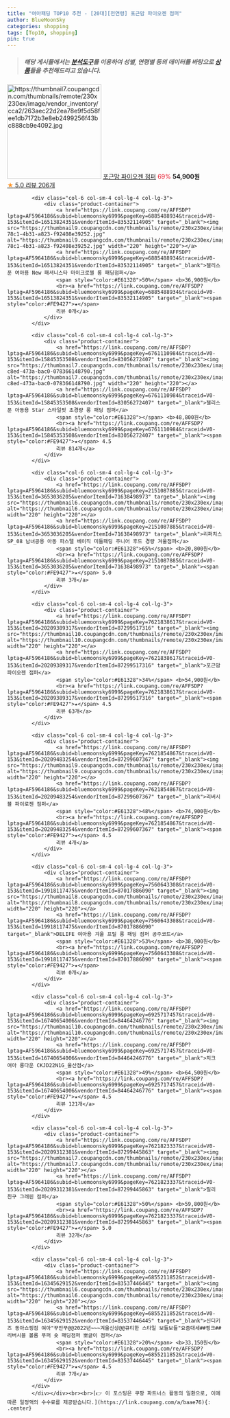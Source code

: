 ```yaml
---
title: "여아패딩 TOP10 추천 - [20대][전연령] 포근맘 파이오젠 점퍼"
author: BlueMoonSky
categories: shopping
tags: [Top10, shopping]
pin: true
---
```


> ##### 해당 게시물에서는 [**분석도구**](https://itemscout.io/)를 이용하여 **성별**, **연령별** 등의 데이터를 바탕으로 [**상품**](https://link.coupang.com/a/baae76)들을 추천해드리고 있습니다.
<div class="container"><div class="row">
            <div class="col-6 col-sm-4 col-lg-4 col-lg-3">
                <div class="product-container">
                    <a href="https://link.coupang.com/re/AFFSDP?lptag=AF5964186&subid=bluemoonsky6999&pageKey=7621838617&traceid=V0-153&itemId=20209389336&vendorItemId=87299517373" target="_blank"><img src="https://thumbnail7.coupangcdn.com/thumbnails/remote/230x230ex/image/vendor_inventory/cca2/263aec22d2ea78e9f5d58fee1db7172b3e8eb2499256f43bc888cb9e4092.jpg" alt="https://thumbnail7.coupangcdn.com/thumbnails/remote/230x230ex/image/vendor_inventory/cca2/263aec22d2ea78e9f5d58fee1db7172b3e8eb2499256f43bc888cb9e4092.jpg" width="220" height="220"></a>
                    <a href="https://link.coupang.com/re/AFFSDP?lptag=AF5964186&subid=bluemoonsky6999&pageKey=7621838617&traceid=V0-153&itemId=20209389336&vendorItemId=87299517373" target="_blank">포근맘 파이오젠 점퍼</a>
                    <span style="color:#E61328">69%</span> <b>54,900원</b>
                    <br><a href="https://link.coupang.com/re/AFFSDP?lptag=AF5964186&subid=bluemoonsky6999&pageKey=7621838617&traceid=V0-153&itemId=20209389336&vendorItemId=87299517373" target="_blank"><span style="color:#FE9427">★</span> 5.0
                    리뷰 206개</a>
                </div>
            </div>
            
            <div class="col-6 col-sm-4 col-lg-4 col-lg-3">
                <div class="product-container">
                    <a href="https://link.coupang.com/re/AFFSDP?lptag=AF5964186&subid=bluemoonsky6999&pageKey=6885488934&traceid=V0-153&itemId=16513824351&vendorItemId=83532114905" target="_blank"><img src="https://thumbnail9.coupangcdn.com/thumbnails/remote/230x230ex/image/retail/images/2022/10/19/17/2/5ce7308b-78c1-4b31-a823-f92408e39252.jpg" alt="https://thumbnail9.coupangcdn.com/thumbnails/remote/230x230ex/image/retail/images/2022/10/19/17/2/5ce7308b-78c1-4b31-a823-f92408e39252.jpg" width="220" height="220"></a>
                    <a href="https://link.coupang.com/re/AFFSDP?lptag=AF5964186&subid=bluemoonsky6999&pageKey=6885488934&traceid=V0-153&itemId=16513824351&vendorItemId=83532114905" target="_blank">젤리스푼 여아용 New 패셔니스타 마이크로젤 롱 패딩점퍼</a>
                    <span style="color:#E61328">50%</span> <b>36,900원</b>
                    <br><a href="https://link.coupang.com/re/AFFSDP?lptag=AF5964186&subid=bluemoonsky6999&pageKey=6885488934&traceid=V0-153&itemId=16513824351&vendorItemId=83532114905" target="_blank"><span style="color:#FE9427">★</span> 
                    리뷰 0개</a>
                </div>
            </div>
            
            <div class="col-6 col-sm-4 col-lg-4 col-lg-3">
                <div class="product-container">
                    <a href="https://link.coupang.com/re/AFFSDP?lptag=AF5964186&subid=bluemoonsky6999&pageKey=6761110984&traceid=V0-153&itemId=15845353508&vendorItemId=83056272407" target="_blank"><img src="https://thumbnail7.coupangcdn.com/thumbnails/remote/230x230ex/image/retail/images/2022/09/07/14/8/16c01e09-c8ed-473a-bac0-078366148790.jpg" alt="https://thumbnail7.coupangcdn.com/thumbnails/remote/230x230ex/image/retail/images/2022/09/07/14/8/16c01e09-c8ed-473a-bac0-078366148790.jpg" width="220" height="220"></a>
                    <a href="https://link.coupang.com/re/AFFSDP?lptag=AF5964186&subid=bluemoonsky6999&pageKey=6761110984&traceid=V0-153&itemId=15845353508&vendorItemId=83056272407" target="_blank">젤리스푼 아동용 Star 스타일핏 초경량 롱 패딩 점퍼</a>
                    <span style="color:#E61328"></span> <b>48,800원</b>
                    <br><a href="https://link.coupang.com/re/AFFSDP?lptag=AF5964186&subid=bluemoonsky6999&pageKey=6761110984&traceid=V0-153&itemId=15845353508&vendorItemId=83056272407" target="_blank"><span style="color:#FE9427">★</span> 4.5
                    리뷰 814개</a>
                </div>
            </div>
            
            <div class="col-6 col-sm-4 col-lg-4 col-lg-3">
                <div class="product-container">
                    <a href="https://link.coupang.com/re/AFFSDP?lptag=AF5964186&subid=bluemoonsky6999&pageKey=2151087885&traceid=V0-153&itemId=3653036205&vendorItemId=71638498973" target="_blank"><img src="https://thumbnail6.coupangcdn.com/thumbnails/remote/230x230ex/image/vendor_inventory/4e44/8cc439f4924f044d8db7927619eedaa66dadcb2be65680b6e6d65c8fdda6.JPG" alt="https://thumbnail6.coupangcdn.com/thumbnails/remote/230x230ex/image/vendor_inventory/4e44/8cc439f4924f044d8db7927619eedaa66dadcb2be65680b6e6d65c8fdda6.JPG" width="220" height="220"></a>
                    <a href="https://link.coupang.com/re/AFFSDP?lptag=AF5964186&subid=bluemoonsky6999&pageKey=2151087885&traceid=V0-153&itemId=3653036205&vendorItemId=71638498973" target="_blank">리퍼치스 SP_08 남녀공용 아동 파스텔 베이직 미들패딩 주니어 후드 경량 겨울점퍼</a>
                    <span style="color:#E61328">65%</span> <b>20,800원</b>
                    <br><a href="https://link.coupang.com/re/AFFSDP?lptag=AF5964186&subid=bluemoonsky6999&pageKey=2151087885&traceid=V0-153&itemId=3653036205&vendorItemId=71638498973" target="_blank"><span style="color:#FE9427">★</span> 5.0
                    리뷰 3개</a>
                </div>
            </div>
            
            <div class="col-6 col-sm-4 col-lg-4 col-lg-3">
                <div class="product-container">
                    <a href="https://link.coupang.com/re/AFFSDP?lptag=AF5964186&subid=bluemoonsky6999&pageKey=7621838617&traceid=V0-153&itemId=20209389317&vendorItemId=87299517316" target="_blank"><img src="https://thumbnail10.coupangcdn.com/thumbnails/remote/230x230ex/image/vendor_inventory/9b80/74e0c20beaf4c3dc88537ca9f585d505f59fdcfe7ae29cee9cb540c0666a.jpg" alt="https://thumbnail10.coupangcdn.com/thumbnails/remote/230x230ex/image/vendor_inventory/9b80/74e0c20beaf4c3dc88537ca9f585d505f59fdcfe7ae29cee9cb540c0666a.jpg" width="220" height="220"></a>
                    <a href="https://link.coupang.com/re/AFFSDP?lptag=AF5964186&subid=bluemoonsky6999&pageKey=7621838617&traceid=V0-153&itemId=20209389317&vendorItemId=87299517316" target="_blank">포근맘 파이오젠 점퍼</a>
                    <span style="color:#E61328">34%</span> <b>54,900원</b>
                    <br><a href="https://link.coupang.com/re/AFFSDP?lptag=AF5964186&subid=bluemoonsky6999&pageKey=7621838617&traceid=V0-153&itemId=20209389317&vendorItemId=87299517316" target="_blank"><span style="color:#FE9427">★</span> 4.5
                    리뷰 63개</a>
                </div>
            </div>
            
            <div class="col-6 col-sm-4 col-lg-4 col-lg-3">
                <div class="product-container">
                    <a href="https://link.coupang.com/re/AFFSDP?lptag=AF5964186&subid=bluemoonsky6999&pageKey=7621854867&traceid=V0-153&itemId=20209483254&vendorItemId=87299607367" target="_blank"><img src="https://thumbnail9.coupangcdn.com/thumbnails/remote/230x230ex/image/vendor_inventory/16d9/c0351683be1dfed5efdbea49c490866d373c92feeaf1543765684b6a2221.jpg" alt="https://thumbnail9.coupangcdn.com/thumbnails/remote/230x230ex/image/vendor_inventory/16d9/c0351683be1dfed5efdbea49c490866d373c92feeaf1543765684b6a2221.jpg" width="220" height="220"></a>
                    <a href="https://link.coupang.com/re/AFFSDP?lptag=AF5964186&subid=bluemoonsky6999&pageKey=7621854867&traceid=V0-153&itemId=20209483254&vendorItemId=87299607367" target="_blank">리버시블 파이로젠 점퍼</a>
                    <span style="color:#E61328">48%</span> <b>74,900원</b>
                    <br><a href="https://link.coupang.com/re/AFFSDP?lptag=AF5964186&subid=bluemoonsky6999&pageKey=7621854867&traceid=V0-153&itemId=20209483254&vendorItemId=87299607367" target="_blank"><span style="color:#FE9427">★</span> 4.5
                    리뷰 4개</a>
                </div>
            </div>
            
            <div class="col-6 col-sm-4 col-lg-4 col-lg-3">
                <div class="product-container">
                    <a href="https://link.coupang.com/re/AFFSDP?lptag=AF5964186&subid=bluemoonsky6999&pageKey=7560643308&traceid=V0-153&itemId=19918117475&vendorItemId=87017886090" target="_blank"><img src="https://thumbnail8.coupangcdn.com/thumbnails/remote/230x230ex/image/vendor_inventory/6636/67976b18e52ef2c7006f5876a81c142f9d1bfff29951765c1b5337166657.jpg" alt="https://thumbnail8.coupangcdn.com/thumbnails/remote/230x230ex/image/vendor_inventory/6636/67976b18e52ef2c7006f5876a81c142f9d1bfff29951765c1b5337166657.jpg" width="220" height="220"></a>
                    <a href="https://link.coupang.com/re/AFFSDP?lptag=AF5964186&subid=bluemoonsky6999&pageKey=7560643308&traceid=V0-153&itemId=19918117475&vendorItemId=87017886090" target="_blank">DELIFE 여아용 겨울 프릴 롱 패딩 점퍼 공주코트</a>
                    <span style="color:#E61328">53%</span> <b>38,900원</b>
                    <br><a href="https://link.coupang.com/re/AFFSDP?lptag=AF5964186&subid=bluemoonsky6999&pageKey=7560643308&traceid=V0-153&itemId=19918117475&vendorItemId=87017886090" target="_blank"><span style="color:#FE9427">★</span> 
                    리뷰 0개</a>
                </div>
            </div>
            
            <div class="col-6 col-sm-4 col-lg-4 col-lg-3">
                <div class="product-container">
                    <a href="https://link.coupang.com/re/AFFSDP?lptag=AF5964186&subid=bluemoonsky6999&pageKey=6925717457&traceid=V0-153&itemId=16740654006&vendorItemId=84464246776" target="_blank"><img src="https://thumbnail10.coupangcdn.com/thumbnails/remote/230x230ex/image/vendor_inventory/dfe1/3e4d345617d7164bda3f8d88d4cf9f611e452d551bc510c70c6b8048c7be.jpg" alt="https://thumbnail10.coupangcdn.com/thumbnails/remote/230x230ex/image/vendor_inventory/dfe1/3e4d345617d7164bda3f8d88d4cf9f611e452d551bc510c70c6b8048c7be.jpg" width="220" height="220"></a>
                    <a href="https://link.coupang.com/re/AFFSDP?lptag=AF5964186&subid=bluemoonsky6999&pageKey=6925717457&traceid=V0-153&itemId=16740654006&vendorItemId=84464246776" target="_blank">치크 여아 롱다운 CKJD22N1G_울산점</a>
                    <span style="color:#E61328">49%</span> <b>64,500원</b>
                    <br><a href="https://link.coupang.com/re/AFFSDP?lptag=AF5964186&subid=bluemoonsky6999&pageKey=6925717457&traceid=V0-153&itemId=16740654006&vendorItemId=84464246776" target="_blank"><span style="color:#FE9427">★</span> 4.5
                    리뷰 121개</a>
                </div>
            </div>
            
            <div class="col-6 col-sm-4 col-lg-4 col-lg-3">
                <div class="product-container">
                    <a href="https://link.coupang.com/re/AFFSDP?lptag=AF5964186&subid=bluemoonsky6999&pageKey=7621823337&traceid=V0-153&itemId=20209312381&vendorItemId=87299445863" target="_blank"><img src="https://thumbnail7.coupangcdn.com/thumbnails/remote/230x230ex/image/vendor_inventory/844b/38ab11a499795418a39aef846a149602eb2a15ac26c28c4c1805e612f1f6.jpg" alt="https://thumbnail7.coupangcdn.com/thumbnails/remote/230x230ex/image/vendor_inventory/844b/38ab11a499795418a39aef846a149602eb2a15ac26c28c4c1805e612f1f6.jpg" width="220" height="220"></a>
                    <a href="https://link.coupang.com/re/AFFSDP?lptag=AF5964186&subid=bluemoonsky6999&pageKey=7621823337&traceid=V0-153&itemId=20209312381&vendorItemId=87299445863" target="_blank">릴리 친구 그래핀 점퍼</a>
                    <span style="color:#E61328">50%</span> <b>59,800원</b>
                    <br><a href="https://link.coupang.com/re/AFFSDP?lptag=AF5964186&subid=bluemoonsky6999&pageKey=7621823337&traceid=V0-153&itemId=20209312381&vendorItemId=87299445863" target="_blank"><span style="color:#FE9427">★</span> 5.0
                    리뷰 32개</a>
                </div>
            </div>
            
            <div class="col-6 col-sm-4 col-lg-4 col-lg-3">
                <div class="product-container">
                    <a href="https://link.coupang.com/re/AFFSDP?lptag=AF5964186&subid=bluemoonsky6999&pageKey=6855211852&traceid=V0-153&itemId=16345629152&vendorItemId=83537446445" target="_blank"><img src="https://thumbnail6.coupangcdn.com/thumbnails/remote/230x230ex/image/vendor_inventory/1463/d5272c0591cd5d58f1bfb5336f6f7c0df9ac079a0b0469bc8f0241afdd58.jpg" alt="https://thumbnail6.coupangcdn.com/thumbnails/remote/230x230ex/image/vendor_inventory/1463/d5272c0591cd5d58f1bfb5336f6f7c0df9ac079a0b0469bc8f0241afdd58.jpg" width="220" height="220"></a>
                    <a href="https://link.coupang.com/re/AFFSDP?lptag=AF5964186&subid=bluemoonsky6999&pageKey=6855211852&traceid=V0-153&itemId=16345629152&vendorItemId=83537446445" target="_blank">신디키즈 동아쇼핑점 여아"꾸안꾸@@2022년~~~겨울신상@@큐티한 스타일 보들보들"요즘대세##핑크## 리버시블 볼륨 푸퍼 숏 패딩점퍼 뽀글이 점퍼</a>
                    <span style="color:#E61328">20%</span> <b>33,150원</b>
                    <br><a href="https://link.coupang.com/re/AFFSDP?lptag=AF5964186&subid=bluemoonsky6999&pageKey=6855211852&traceid=V0-153&itemId=16345629152&vendorItemId=83537446445" target="_blank"><span style="color:#FE9427">★</span> 4.5
                    리뷰 7개</a>
                </div>
            </div>
            </div></div><br><br>[👉 이 포스팅은 쿠팡 파트너스 활동의 일환으로, 이에 따른 일정액의 수수료를 제공받습니다.](https://link.coupang.com/a/baae76){: .center}